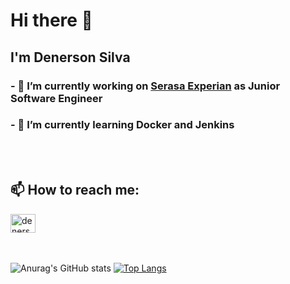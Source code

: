 # Hi there 👋
## I'm Denerson Silva 


### - 🔭 I’m currently working on <a href="https://www.serasaexperian.com.br/sites-globais/">Serasa Experian</a> as Junior Software Engineer 
### - 🌱 I’m currently learning Docker and Jenkins 

<br/>
<br/>

## 📫 How to reach me:

<a href="https://www.linkedin.com/in/denerson-silva-b55aa1127/" target="_blank">
<img align="center" alt="denerson-linkedin" height="30" width="40" src="https://cdn.jsdelivr.net/npm/simple-icons@3.0.1/icons/linkedin.svg" style="max-width:100%;"></a>

<br/>
<br/>
<br/>

![Anurag's GitHub stats](https://github-readme-stats.vercel.app/api?username=ddenerson&show_icons=true&theme=highcontrast)
[![Top Langs](https://github-readme-stats.vercel.app/api/top-langs/?username=ddenerson&layout=compact)](https://github.com/anuraghazra/github-readme-stats)










<!--
**ddenerson/ddenerson** is a ✨ _special_ ✨ repository because its `README.md` (this file) appears on your GitHub profile.


